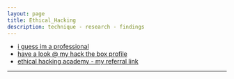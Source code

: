 ```yaml
---
layout: page
title: Ethical_Hacking
description: technique - research - findings
---
```


- [i guess im a professional](https://www.hackthebox.com/achievement/badge/712007/216)
- [have a look @ my hack the box profile](https://app.hackthebox.com/profile/712007)
- [ethical hacking academy - my referral link](https://referral.hackthebox.com/mzAX8lj) 

---
